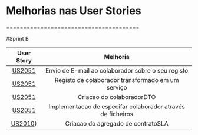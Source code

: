# Melhorias nas User Stories
=======================================

#Sprint B

|User Story| Melhoria |
|:-------:|:----------:|
|[US2051](../../SPRINT_B/1190549/US2051 (Especificar novo colaborador))|Envio de E-mail ao colaborador sobre o seu registo|
|[US2051](../../SPRINT_B/1190549/US2051 (Especificar novo colaborador))|Registo de colaborador transformado em um serviço|
|[US2051](../../SPRINT_B/1190549/US2051 (Especificar novo colaborador))|Criacao do colaboradorDTO|
|[US2051](../../SPRINT_B/1190549/US2051 (Especificar novo colaborador))|Implementacao de especifar colaborador através de ficheiros|
|[US2010](docs/SPRINT_B/1190549/US2010 (Definir Niveis de criticidade)))|Criacao do agregado de contratoSLA |
